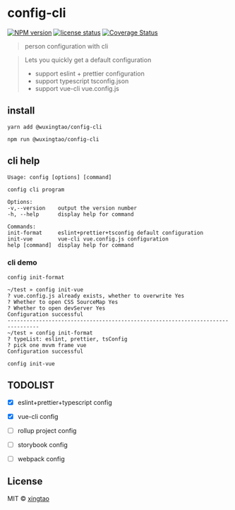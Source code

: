 # config-cli

[![NPM version][npm-image]][npm-url]
[![license status][license-image]][npm-url]
[![Coverage Status](https://coveralls.io/repos/github/wuxingtao/config-cli/badge.svg?branch=master)](https://coveralls.io/github/wuxingtao/config-cli?branch=master)


>person configuration with cli

>Lets you quickly get a default configuration
>* support eslint + prettier configuration
>* support typescript tsconfig.json
>* support vue-cli vue.config.js

## install
`yarn add @wuxingtao/config-cli`

`npm run @wuxingtao/config-cli`

## cli help
```
Usage: config [options] [command]

config cli program

Options:
-v,--version    output the version number
-h, --help      display help for command

Commands:
init-format     eslint+prettier+tsconfig default configuration
init-vue        vue-cli vue.config.js configuration
help [command]  display help for command
```

### cli demo
`config init-format`

```
~/test » config init-vue     
? vue.config.js already exists, whether to overwrite Yes
? Whether to open CSS SourceMap Yes
? Whether to open devServer Yes
Configuration successful
--------------------------------------------------------------------------------
~/test » config init-format  
? typeList: eslint, prettier, tsConfig
? pick one mvvm frame vue
Configuration successful
```

`config init-vue`

## TODOLIST
-[x] eslint+prettier+typescript config
-[x] vue-cli config
-[ ] rollup project config
-[ ] storybook config
-[ ] webpack config


## License

MIT © [xingtao](https://github.com/wuxingtao)


[npm-image]: https://badge.fury.io/js/config-cli.svg
[npm-url]: https://www.npmjs.com/package/config-cli
[travis-image]: https://travis-ci.com/config-cli.svg?branch=master
[travis-url]: https://travis-ci.com/config-cli
[daviddm-image]: https://david-dm.org/config-cli.svg?theme=shields.io
[daviddm-url]: https://david-dm.org/config-cli
[license-image]: https://img.shields.io/github/license/wuxingtao/config-cli
